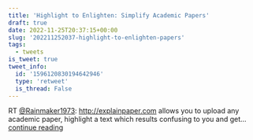```yaml
---
title: 'Highlight to Enlighten: Simplify Academic Papers'
draft: true
date: 2022-11-25T20:37:15+00:00
slug: '202211252037-highlight-to-enlighten-papers'
tags:
  - tweets
is_tweet: true
tweet_info:
  id: '1596120830194642946'
  type: 'retweet'
  is_thread: False
---
```




RT [@Rainmaker1973](https://x.com/Rainmaker1973): <http://explainpaper.com> allows you to upload any academic paper, highlight a text which results confusing to you and get… [continue reading](https://x.com/sytelus/status/1596120830194642946)
